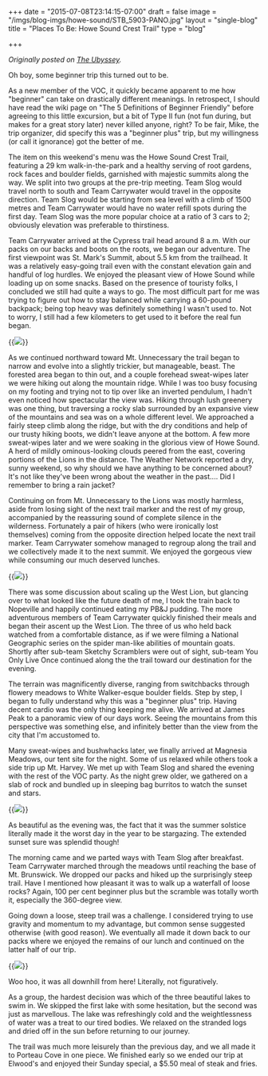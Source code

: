 +++
date = "2015-07-08T23:14:15-07:00"
draft = false
image = "/imgs/blog-imgs/howe-sound/STB_5903-PANO.jpg"
layout = "single-blog"
title = "Places To Be: Howe Sound Crest Trail"
type = "blog"

+++

_Originally posted on [The Ubyssey](https://www.ubyssey.ca/sports/places-howe-sound-crest-trail/)._

Oh boy, some beginner trip this turned out to be.

As a new member of the VOC, it quickly became apparent to me how "beginner" can take on drastically different meanings. In retrospect, I should have read the wiki page on "The 5 Definitions of Beginner Friendly" before agreeing to this little excursion, but a bit of Type II fun (not fun during, but makes for a great story later) never killed anyone, right? To be fair, Mike, the trip organizer, did specify this was a "beginner plus" trip, but my willingness (or call it ignorance) got the better of me.

The item on this weekend's menu was the Howe Sound Crest Trail, featuring a 29 km walk-in-the-park and a healthy serving of root gardens, rock faces and boulder fields, garnished with majestic summits along the way. We split into two groups at the pre-trip meeting. Team Slog would travel north to south and Team Carrywater would travel in the opposite direction. Team Slog would be starting from sea level with a climb of 1500 metres and Team Carrywater would have no water refill spots during the first day. Team Slog was the more popular choice at a ratio of 3 cars to 2; obviously elevation was preferable to thirstiness.

Team Carrywater arrived at the Cypress trail head around 8 a.m. With our packs on our backs and boots on the roots, we began our adventure. The first viewpoint was St. Mark's Summit, about 5.5 km from the trailhead. It was a relatively easy-going trail even with the constant elevation gain and handful of log hurdles. We enjoyed the pleasant view of Howe Sound while loading up on some snacks. Based on the presence of touristy folks, I concluded we still had quite a ways to go. The most difficult part for me was trying to figure out how to stay balanced while carrying a 60-pound backpack; being top heavy was definitely something I wasn't used to. Not to worry, I still had a few kilometers to get used to it before the real fun began.

{{<img caption="" src="/imgs/blog-imgs/howe-sound/IMG_5801.JPG">}}

As we continued northward toward Mt. Unnecessary the trail began to narrow and evolve into a slightly trickier, but manageable, beast. The forested area began to thin out, and a couple forehead sweat-wipes later we were hiking out along the mountain ridge. While I was too busy focusing on my footing and trying not to tip over like an inverted pendulum, I hadn't even noticed how spectacular the view was. Hiking through lush greenery was one thing, but traversing a rocky slab surrounded by an expansive view of the mountains and sea was on a whole different level. We approached a fairly steep climb along the ridge, but with the dry conditions and help of our trusty hiking boots, we didn't leave anyone at the bottom. A few more sweat-wipes later and we were soaking in the glorious view of Howe Sound. A herd of mildly ominous-looking clouds peered from the east, covering portions of the Lions in the distance. The Weather Network reported a dry, sunny weekend, so why should we have anything to be concerned about? It's not like they've been wrong about the weather in the past.... Did I remember to bring a rain jacket?

Continuing on from Mt. Unnecessary to the Lions was mostly harmless, aside from losing sight of the next trail marker and the rest of my group, accompanied by the reassuring sound of complete silence in the wilderness. Fortunately a pair of hikers (who were ironically lost themselves) coming from the opposite direction helped locate the next trail marker. Team Carrywater somehow managed to regroup along the trail and we collectively made it to the next summit. We enjoyed the gorgeous view while consuming our much deserved lunches.

{{<img caption="" src="/imgs/blog-imgs/howe-sound/IMG_5824.png">}}

There was some discussion about scaling up the West Lion, but glancing over to what looked like the future death of me, I took the train back to Nopeville and happily continued eating my PB&J pudding. The more adventurous members of Team Carrywater quickly finished their meals and began their ascent up the West Lion. The three of us who held back watched from a comfortable distance, as if we were filming a National Geographic series on the spider man-like abilities of mountain goats. Shortly after sub-team Sketchy Scramblers were out of sight, sub-team You Only Live Once continued along the the trail toward our destination for the evening.

The terrain was magnificently diverse, ranging from switchbacks through flowery meadows to White Walker-esque boulder fields. Step by step, I began to fully understand why this was a "beginner plus" trip. Having decent cardio was the only thing keeping me alive. We arrived at James Peak to a panoramic view of our days work. Seeing the mountains from this perspective was something else, and infinitely better than the view from the city that I'm accustomed to.

Many sweat-wipes and bushwhacks later, we finally arrived at Magnesia Meadows, our tent site for the night. Some of us relaxed while others took a side trip up Mt. Harvey. We met up with Team Slog and shared the evening with the rest of the VOC party. As the night grew older, we gathered on a slab of rock and bundled up in sleeping bag burritos to watch the sunset and stars.

{{<img caption="" src="/imgs/blog-imgs/howe-sound/IMG_5898.JPG">}}

As beautiful as the evening was, the fact that it was the summer solstice literally made it the worst day in the year to be stargazing. The extended sunset sure was splendid though!

The morning came and we parted ways with Team Slog after breakfast. Team Carrywater marched through the meadows until reaching the base of Mt. Brunswick. We dropped our packs and hiked up the surprisingly steep trail. Have I mentioned how pleasant it was to walk up a waterfall of loose rocks? Again, 100 per cent beginner plus but the scramble was totally worth it, especially the 360-degree view.

Going down a loose, steep trail was a challenge. I considered trying to use gravity and momentum to my advantage, but common sense suggested otherwise (with good reason). We eventually all made it down back to our packs where we enjoyed the remains of our lunch and continued on the latter half of our trip.

{{<img caption="" src="/imgs/blog-imgs/howe-sound/IMG_5913.JPG">}}

Woo hoo, it was all downhill from here! Literally, not figuratively.

As a group, the hardest decision was which of the three beautiful lakes to swim in. We skipped the first lake with some hesitation, but the second was just as marvellous. The lake was refreshingly cold and the weightlessness of water was a treat to our tired bodies. We relaxed on the stranded logs and dried off in the sun before returning to our journey.

The trail was much more leisurely than the previous day, and we all made it to Porteau Cove in one piece. We finished early so we ended our trip at Elwood's and enjoyed their Sunday special, a $5.50 meal of steak and fries.